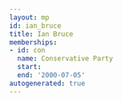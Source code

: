 ```yaml
---
layout: mp
id: ian_bruce
title: Ian Bruce
memberships:
- id: con
  name: Conservative Party
  start: 
  end: '2000-07-05'
autogenerated: true
---
```

